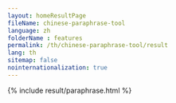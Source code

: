 ```yaml
---
layout: homeResultPage
fileName: chinese-paraphrase-tool
language: zh
folderName : features
permalink: /th/chinese-paraphrase-tool/result
lang: th
sitemap: false
nointernationalization: true
---
```

{% include result/paraphrase.html %}

<script src="/js/result/paraprashing.js" data-foldername="{{page.folderName}}" data-lang="{{page.lang}}"></script>